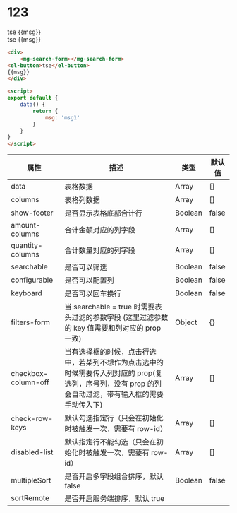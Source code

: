 # 123


<div>
    <mg-search-form></mg-search-form>
<el-button>tse</el-button>
{{msg}}
</div>

<script>
export default {
    data() {
        return {
            msg: 'msg1'
        }
    }
}
</script>

<div>
    <mg-search-form></mg-search-form>
<el-button>tse</el-button>
{{msg}}
</div>

<script>
export default {
    data() {
        return {
            msg: 'msg1'
        }
    }
}
</script>

```html
<div>
    <mg-search-form></mg-search-form>
<el-button>tse</el-button>
{{msg}}
</div>

<script>
export default {
    data() {
        return {
            msg: 'msg1'
        }
    }
}
</script>
```

| 属性                | 描述                                                                                                                                                  | 类型    | 默认值 |
| ------------------- | ----------------------------------------------------------------------------------------------------------------------------------------------------- | ------- | ------ |
| data                | 表格数据                                                                                                                                              | Array   | []     |
| columns             | 表格列数据                                                                                                                                            | Array   | []     |
| show-footer         | 是否显示表格底部合计行                                                                                                                                | Boolean | false  |
| amount-columns      | 合计金额对应的列字段                                                                                                                                  | Array   | []     |
| quantity-columns    | 合计数量对应的列字段                                                                                                                                  | Array   | []     |
| searchable          | 是否可以筛选                                                                                                                                          | Boolean | false  |
| configurable        | 是否可以配置列                                                                                                                                        | Boolean | false  |
| keyboard            | 是否可以回车换行                                                                                                                                      | Boolean | false  |
| filters-form        | 当 searchable = true 时需要表头过滤的参数字段 (这里过滤参数的 key 值需要和列对应的 prop 一致)                                                         | Object  | {}     |
| checkbox-column-off | 当有选择框的时候，点击行选中，若某列不想作为点击选中的时候需要传入列对应的 prop(复选列，序号列，没有 prop 的列会自动过滤，带有输入框的需要手动传入下) | Array   | []     |
| check-row-keys      | 默认勾选指定行（只会在初始化时被触发一次，需要有 row-id）                                                                                             | Array   | []     |
| disabled-list       | 默认指定行不能勾选（只会在初始化时被触发一次，需要有 row-id）                                                                                         | Array   | []     |
| multipleSort        | 是否开启多字段组合排序，默认 false                                                                                                                    | Boolean | false  |
| sortRemote          | 是否开启服务端排序，默认 true                  
